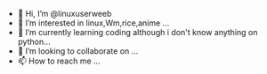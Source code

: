 - 👋 Hi, I’m @linuxuserweeb
- 👀 I’m interested in linux,Wm,rice,anime ...
- 🌱 I’m currently learning coding although i don't know anything on python...
- 💞️ I’m looking to collaborate on ...
- 📫 How to reach me ...

<!---
linuxuserweeb/linuxuserweeb is a ✨ special ✨ repository because its `README.md` (this file) appears on your GitHub profile.
You can click the Preview link to take a look at your changes.
--->
